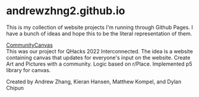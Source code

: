 # andrewzhng2.github.io
This is my collection of website projects I'm running through Github Pages. I have a bunch of ideas and hope this to be the literal representation of them.

<ins>CommunityCanvas</ins>
<br/>
This was our project for QHacks 2022 Interconnected.
The idea is a website containing canvas that updates for everyone's input on the website.
Create Art and Pictures with a community. Logic based on r/Place.
Implemented p5 library for canvas.

Created by Andrew Zhang, Kieran Hansen, Matthew Kompel, and Dylan Chipun
